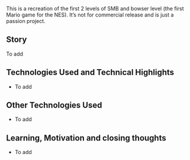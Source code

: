 This is a recreation of the first 2 levels of SMB and bowser level (the first Mario game for the NES).
It’s not for commercial release and is just a passion project.


## Story

To add


## Technologies Used and Technical Highlights

- To add


## Other Technologies Used

- To add

## Learning, Motivation and closing thoughts

- To add
